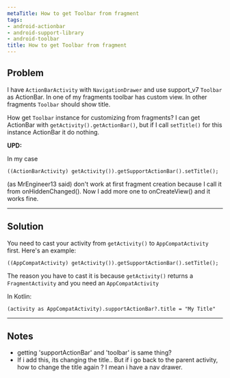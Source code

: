 ```yaml
---
metaTitle: How to get Toolbar from fragment
tags:
- android-actionbar
- android-support-library
- android-toolbar
title: How to get Toolbar from fragment
---
```


## Problem

I have `ActionBarActivity` with `NavigationDrawer` and use support\_v7 `Toolbar` as ActionBar. In one of my fragments toolbar has custom view. In other fragments `Toolbar` should show title.


How get `Toolbar` instance for customizing from fragments? I can get ActionBar with `getActivity().getActionBar()`, but if I call `setTitle()` for this instance ActionBar it do nothing.


**UPD:**


In my case 


`((ActionBarActivity) getActivity()).getSupportActionBar().setTitle();`


(as MrEngineer13 said) don't work at first fragment creation because I call it from onHiddenChanged(). Now I add more one to onCreateView() and it works fine.



---

## Solution

You need to cast your activity from `getActivity()` to `AppCompatActivity` first. Here's an example:



```
((AppCompatActivity) getActivity()).getSupportActionBar().setTitle();

```

The reason you have to cast it is because `getActivity()` returns a `FragmentActivity` and you need an `AppCompatActivity`


In Kotlin:



```
(activity as AppCompatActivity).supportActionBar?.title = "My Title"

```


---

## Notes

- getting 'supportActionBar' and 'toolbar' is same thing?
- If i add this, its changing the title.. But if i go back to the parent activity, how to change the title again ? I mean i have a nav drawer.
